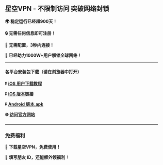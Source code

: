 ## 星空VPN - 不限制访问 突破网络封锁 #
**:earth_africa: 稳定运行已经超900天！**

**:lock: 无需任何信息即可注册！**

**:rocket: 无需配置，3秒内连接！**

**:man: 已经助力1000W+用户解锁全球网络！**

- - - -
#### 各平台安装包下载（请在浏览器中打开）

**:arrow_double_down: [iOS 用户下载教程](http://appshare.xkvpn.online/starvpn.html?t=03v07zxk)** 

**:arrow_double_down: [iOS 版本链接](http://appshare.xkvpn.online/starvpn.html?t=w4j6pazy)**

**:arrow_double_down: [Android 版本.apk](http://appshare.xkvpn.online/starvpn.html?t=gz6034vu)**

**:globe_with_meridians: [访问官方网站](http://appshare.xkvpn.online/starvpn.html?t=hy11h0l3)** 

###
---
### 免费福利
**:gift: 下载星空VPN，免费使用！**

**:gift: 填写朋友 ID，还能额外领福利！**
